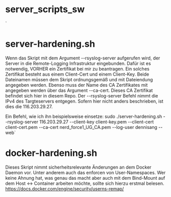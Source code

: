 # server_scripts_sw
`
# server-hardening.sh
Wenn das Skript mit dem Argument --rsyslog-server aufgerufen wird, der Server in die Remote-Logging Infrastruktur eingebunden. Dafür ist es notwendig, VORHER ein Zertifikat bei mir zu beantragen.
Ein solches Zertifikat besteht aus einem Client-Cert und einem Client-Key. Beide Dateinamen müssen dem Skript ordnungsgemäß und mit Dateiendung angegeben werden.
Ebenso muss der Name des CA Zertifikates mit angegeben werden über das Argument --ca-cert. Dieses CA Zertifikat befindet sich hier in diesem Repo.
Der --rsyslog-server Befehl nimmt die IPv4 des Targteservers entgegen. Sofern hier nicht anders beschrieben, ist dies die 116.203.29.27.

Ein Befehl, wie ich ihn beispielsweise einsetze:
sudo ./server-hardening.sh --rsyslog-server 116.203.29.27 --client-key client-key.pem --client-cert client-cert.pem --ca-cert nerd_force1_UG_CA.pem --log-user dennisang --web`

# docker-hardening.sh
Dieses Skript nimmt sicherheitsrelevante Änderungen an dem Docker Daemon vor. Unter anderem auch das enforcen von User-Namespaces. Wer keine Ahnung hat, was genau das macht aber auch mit dem Bind-Mount auf dem Host <-> Container arbeiten möchte, sollte sich hierzu erstmal belesen. https://docs.docker.com/engine/security/userns-remap/

